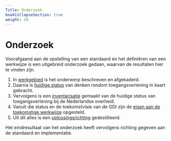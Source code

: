 ```yaml
---
Title: Onderzoek
bookCollapseSection: true
weight: 20
---
```


# Onderzoek

Voorafgaand aan de opstelling van een standaard en het definiëren van een werkwijze is een uitgebreid onderzoek
gedaan, waarvan de resultaten hier te vinden zijn.

1. In [werkgebied](1.werkgebied) is het onderwerp beschreven en afgekaderd.
2. Daarna is [huidige status](2.status_techniek) van denken rondom toegangsverlening in kaart gebracht.
3. Vervolgens is een [inventarisatie](3.status_nl_overheid) gemaakt van de huidige status van toegangsverlening bij de Nederlandse overheid.
4. Vanuit die status en de toekomstvisie van de GDI zijn de  [eisen aan de toekomstige werkwijze](4.eisen_aan_de_oplossing) opgesteld.
5. Uit dit alles is een [oplossingsrichting](../3.oplossing) gedestilleerd.

Het eindresultaat van het onderzoek heeft vervolgens richting gegeven aan de standaard en implementatie.